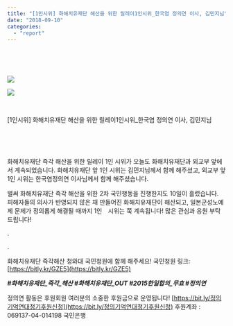 ```yaml
---
title: "[1인시위] 화해치유재단 해산을 위한 릴레이1인시위_한국염 정의연 이사, 김민지님"
date: "2018-09-10"
categories: 
  - "report"
---
```


 

 

![](https://justicefund.cafe24.com/kr/wp-content/uploads/2018/09/0910_한국염-정의연-이사_외교부앞-1-1024x768.jpg)

![](https://justicefund.cafe24.com/kr/wp-content/uploads/2018/09/0910_김민지-한국외국어대학교_화해치유재단-앞-768x1024.jpg)

 

\[1인시위\] 화해치유재단 해산을 위한 릴레이1인시위\_한국염 정의연 이사, 김민지님

 

 

화해치유재단 즉각 해산을 위한 릴레이 1인 시위가 오늘도 화해치유재단과 외교부 앞에서 계속되었습니다. 화해치유재단 앞 1인 시위는 김민지님께서 함께 해주셨고, 외교부 앞 1인 시위는 한국염정의연 이사님께서 함께 해주셨습니다.

벌써 화해치유재단 즉각 해산을 위한 2차 국민행동을 진행한지도 10일이 흘렀습니다. 피해자들의 의사가 반영되지 않은 채 만들어진 화해치유재단이 해산되고, 일본군성노예제 문제가 정의롭게 해결될 때까지 1인　시위는 쭉 계속됩니다! 많은 관심과 응원 부탁드립니다!

.

.

화해치유재단 즉각해산 청와대 국민청원에 함께 해주세요! 국민청원 링크: [https://bitly.kr/GZE5](https://bitly.kr/GZE5)

_**#화해치유재단\_즉각\_해산 #화해치유재단\_OUT #2015한일합의\_무효 #정의연**_

정의연 활동은 후원회원 여러분의 소중한 후원금으로 운영됩니다! [https://bit.ly/정의기억연대정기후원신청](https://bit.ly/정의기억연대정기후원신청) 후원계좌 : 069137-04-014198 국민은행
